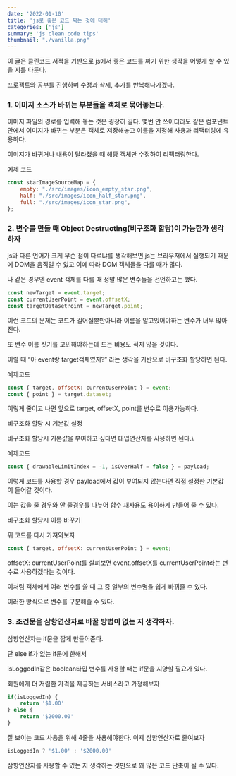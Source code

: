 ```yaml
---
date: '2022-01-10'
title: 'js로 좋은 코드 짜는 것에 대해'
categories: ['js']
summary: 'js clean code tips'
thumbnail: "./vanilla.png"
---
```


이 글은 클린코드 서적을 기반으로 js에서 좋은 코드를 짜기 위한 생각을 어떻게 할 수 있을 지를 다룬다.

프로젝트와 공부를 진행하며 수정과 삭제, 추가를 반복해나가겠다.

### 1. 이미지 소스가 바뀌는 부분들을 객체로 묶어놓는다.

이미지 파일의 경로를 입력해 놓는 것은 굉장히 길다. 몇번 안 쓰이더라도 같은 컴포넌트 안에서 이미지가 바뀌는 부분은 객체로 저장해놓고 이름을 지정해 사용과 리팩터링에 유용하다.

이미지가 바뀌거나 내용이 달라졌을 때 해당 객체만 수정하여 리팩터링한다.

예제 코드
```jsx
const starImageSourceMap = {
	empty: "./src/images/icon_empty_star.png",
	half: "./src/images/icon_half_star.png",
	full: "./src/images/icon_star.png",
};
```

### 2. 변수를 만들 때 Object Destructing(비구조화 할당)이 가능한가 생각하자

js와 다른 언어가 크게 무슨 점이 다르냐를 생각해보면 js는 브라우저에서 실행되기 때문에 DOM을 움직일 수 있고 이에 따라 DOM 객체들을 다룰 때가 많다.

나 같은 경우엔 event 객체를 다룰 때 정말 많은 변수들을 선언하고는 했다.

```jsx
const newTarget = event.target;
const currentUserPoint = event.offsetX;
const targetDatasetPoint = newTarget.point;
```

이런 코드의 문제는 코드가 길어질뿐만아니라 이름을 알고있어야하는 변수가 너무 많아진다.

또 변수 이름 짓기를 고민해야하는데 드는 비용도 적지 않을 것이다.

이럴 때 “아 event랑 target객체였지?” 라는 생각을 기반으로 비구조화 할당하면 된다.

예제코드

```jsx
const { target, offsetX: currentUserPoint } = event; 
const { point } = target.dataset;
```

이렇게 줄이고 나면 앞으로 target, offsetX, point를 변수로 이용가능하다.

비구조화 할당 시 기본값 설정

비구조화 할당시 기본값을 부여하고 싶다면 대입연산자를 사용하면 된다.\

예제코드
```jsx
const { drawableLimitIndex = -1, isOverHalf = false } = payload;
```

이렇게 코드를 사용할 경우 payload에서 값이 부여되지 않는다면 직접 설정한 기본값이 들어갈 것이다.

이는 값을 줄 경우와 안 줄경우를 나누어 함수 재사용도 용이하게 만들어 줄 수 있다.

비구조화 할당시 이름 바꾸기

위 코드를 다시 가져와보자

```jsx
const { target, offsetX: currentUserPoint } = event; 
```

offsetX: currentUserPoint를 살펴보면 event.offsetX를 currentUserPoint라는 변수로 사용하겠다는 것이다.

이처럼 객체에서 여러 변수를 쓸 때 그 중 일부의 변수명을 쉽게 바꿔줄 수 있다.

이러한 방식으로 변수를 구분해줄 수 있다.

### 3. 조건문을 삼항연산자로 바꿀 방법이 없는 지 생각하자.

삼항연산자는 if문을 짧게 만들어준다.

단 else if가 없는 if문에 한해서

isLoggedIn같은 boolean타입 변수를 사용할 때는 if문을 지양할 필요가 있다.

회원에게 더 저렴한 가격을 제공하는 서비스라고 가정해보자

```jsx
if(isLoggedIn) {
	return '$1.00'
} else {
	return '$2000.00'
}

```

잘 보이는 코드 사용을 위해 4줄을 사용해야한다.
이제 삼항연산자로 줄여보자
```jsx
isLoggedIn ? '$1.00' : '$2000.00'
```

삼항연산자를 사용할 수 있는 지 생각하는 것만으로 꽤 많은 코드 단축이 될 수 있다.
